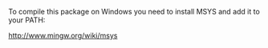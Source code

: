 To compile this package on Windows you need to install MSYS and add it to
your PATH:

http://www.mingw.org/wiki/msys
